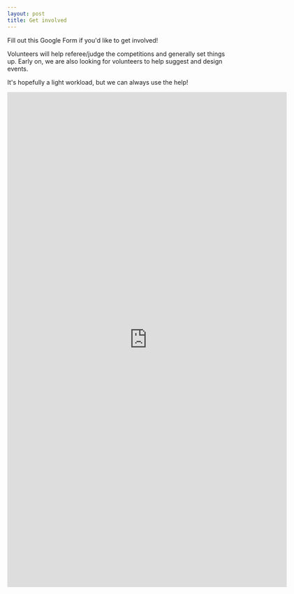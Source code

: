 ```yaml
---
layout: post
title: Get involved
---
```


Fill out this Google Form if you'd like to get involved! 

Volunteers will help referee/judge the competitions and generally set things up.  Early on, we are also looking for volunteers to help suggest and design events.

It's hopefully a light workload, but we can always use the help!

<iframe src="https://docs.google.com/forms/d/e/1FAIpQLSdLGSdzklZoibPJIG2-5RJUKfkSShhJkmud5ZRJoInr2EeUow/viewform?embedded=true" width="640" height="1132" frameborder="0" marginheight="0" marginwidth="0">Loading…</iframe>